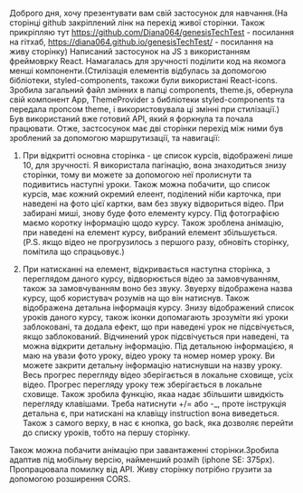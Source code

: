 Доброго дня, хочу презентувати вам свій застосунок для навчання.(На сторінці
github закріплений лінк на перехід живої сторінки. Також прикріпляю тут
https://github.com/Diana064/genesisTechTest - посилання на гітхаб,
https://diana064.github.io/genesisTechTest/ - посилання на живу сторінку)
Написаний застосунок на JS з використанням фреймоврку React. Намагалась для
зручності поділити код на якомога менші компоненти.(Стилізація елементів
відбулась за допомогою бібліотеки, styled-components, такожи були використані
React-icons. Зробила загальний файл змінних в папці components, theme.js,
обернула свій компонент App, ThemeProvider з библіотеки styled-components та
передала пропсом theme, і використовувала ці змінні при стилізації.) Був
використаний вже готовий API, який я форкнула та почала працювати. Отже,
застсосунок має дві сторінки перехід між ними був зроблений за допомогою
маршрутизації, та навигації:

1.  При відкритті основна сторінка - це список курсів, відображені лише 10, для
    зручності. Я використала пагінацію, вона знаходиться знизу сторінки, тому ви
    можете за допомогою неї пролиснути та подивитись наступні уроки. Також можна
    побачити, що список курсів, має кожний окремий елеент, поділений ніби
    карточка, при наведені на фото цієї картки, вам без звуку відвориться відео.
    При забирані миші, знову буде фото елементу курсу. Під фотографією маємо
    коротку інформацію щодо курсу. Також зроблена анімацію, при наведені на
    елемент курсу, вибраний елемент збільшується. (P.S. якщо відео не
    прогрузилось з першого разу, обновіть сторінку, помітила що спрацьовує.)

2.  При натисканні на елемент, відкривається наступна сторінка, з переглядом
    даного курсу, відворюється відео за замовчуванням, також за замовчуванням
    воно без звуку. Звуерху відображена назва курсу, щоб користувач розумів на
    що він натиснув. Також відображена детальна інформація курсу. Знизу
    відображений список уроків даного курсу, також іконки допомагають зрозуміти
    які уроки заблоковані, та додала ефект, що при наведені урок не
    підсвічується, якщо заблокований. Відчинений урок підсвічується при
    наведені, та можна відкрити детальну інформацію. Під детальною інформацією,
    я маю на увази фото уроку, відео уроку та номер номер уроку. Ви можете
    закрити детальну інформацію натиснувши на назву уроку. Весь прогрес
    перегляду відео зберігається в локальне сховище, усіх відео. Прогрес
    перегляду уроку теж зберігається в локальне сховище. Також зробила функцію,
    якаа надає збільшити швидкість перегляду клавішами. Треба натиснути +/= або
    -\_, проте інструкція детальна є, при натискані на клавіщу instruction вона
    виведеться. Також з самого верху, в нас є кнопка, go back, яка дозволяє
    перейти до списку уроків, тобто на першу сторінку.

Також можна побачити анімацію при завантаженні сторінки.Зробила адаптив під
мобільну версію, найменший розміh (iphone SE: 375px). Пропрацювала помилку від
API. Живу сторінку потрібно грузити за допомогою розширення CORS.
